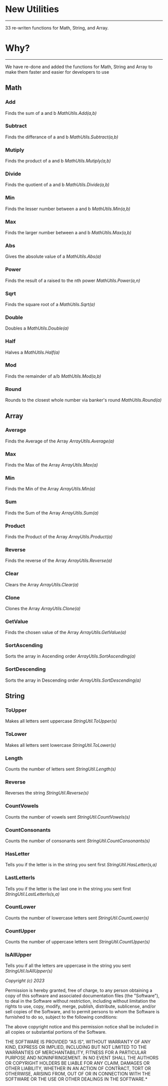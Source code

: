 # New Utilities
---
33 re-writen functions for Math, String, and Array.

# Why?
---
We have re-done and added the functions for Math, String and Array to make them faster and easier for developers to use

## Math

### Add
Finds the sum of a and b
*MathUtils.Add(a,b)*
### Subtract
Finds the differance of a and b
*MathUtils.Subtract(a,b)*
### Mutiply
Finds the product of a and b
*MathUtils.Mutiply(a,b)*
### Divide
Finds the quotient of a and b
*MathUtils.Divide(a,b)*
### Min
Finds the lesser number between a and b
*MathUtils.Min(a,b)*
### Max
Finds the larger number between a and b
*MathUtils.Max(a,b)*
### Abs
Gives the absolute value of a
*MathUtils.Abs(a)*
### Power
Finds the result of a raised to the nth power
*MathUtils.Power(a,n)*
### Sqrt
Finds the square root of a
*MathUtils.Sqrt(a)*
### Double
Doubles a
*MathUtils.Double(a)*
### Half
Halves a
*MathUtils.Half(a)*
### Mod
Finds the remainder of a/b
*MathUtils.Mod(a,b)*
### Round
Rounds to the closest whole number via banker's round
*MathUtils.Round(a)*

## Array

### Average
Finds the Average of the Array
*ArrayUtils.Average(a)*
### Max
Finds the Max of the Array
*ArrayUtils.Max(a)*
### Min
Finds the Min of the Array
*ArrayUtils.Min(a)*
### Sum
Finds the Sum of the Array
*ArrayUtils.Sum(a)*
### Product
Finds the Product of the Array
*ArrayUtils.Product(a)*
### Reverse
Finds the reverse of the Array
*ArrayUtils.Reverse(a)*
### Clear
Clears the Array
*ArrayUtils.Clear(a)*
### Clone
Clones the Array
*ArrayUtils.Clone(a)*
### GetValue
Finds the chosen value of the Array
*ArrayUtils.GetValue(a)*
### SortAscending
Sorts the array in Ascending order
*ArrayUtils.SortAscending(a)*
### SortDescending
Sorts the array in Descending order
*ArrayUtils.SortDescending(a)*

## String

### ToUpper
Makes all letters sent uppercase
*StringUtil.ToUpper(s)*
### ToLower
Makes all letters sent lowercase
*StringUtil.ToLower(s)*
### Length
Counts the number of letters sent
*StringUtil.Length(s)*
### Reverse
Reverses the string
*StringUtil.Reverse(s)*
### CountVowels
Counts the number of vowels sent
*StringUtil.CountVowels(s)*
### CountConsonants
Counts the number of consonants sent
*StringUtil.CountConsonants(s)*
### HasLetter
Tells you if the letter is in the string you sent first
*StringUtil.HasLetter(s,a)*
### LastLetterIs
Tells you if the letter is the last one in the string you sent first
*StringUtil.LastLetterIs(s,a)*
### CountLower
Counts the number of lowercase letters sent
*StringUtil.CountLower(s)*
### CountUpper
Counts the number of uppercase letters sent
*StringUtil.CountUpper(s)*
### IsAllUpper
Tells you if all the letters are uppercase in the string you sent
*StringUtil.IsAllUpper(s)*

*Copyright (c) 2023*

Permission is hereby granted, free of charge, to any person obtaining a copy
of this software and associated documentation files (the "Software"), to deal
in the Software without restriction, including without limitation the rights
to use, copy, modify, merge, publish, distribute, sublicense, and/or sell
copies of the Software, and to permit persons to whom the Software is
furnished to do so, subject to the following conditions:

The above copyright notice and this permission notice shall be included in all
copies or substantial portions of the Software.

THE SOFTWARE IS PROVIDED "AS IS", WITHOUT WARRANTY OF ANY KIND, EXPRESS OR
IMPLIED, INCLUDING BUT NOT LIMITED TO THE WARRANTIES OF MERCHANTABILITY,
FITNESS FOR A PARTICULAR PURPOSE AND NONINFRINGEMENT. IN NO EVENT SHALL THE
AUTHORS OR COPYRIGHT HOLDERS BE LIABLE FOR ANY CLAIM, DAMAGES OR OTHER
LIABILITY, WHETHER IN AN ACTION OF CONTRACT, TORT OR OTHERWISE, ARISING FROM,
OUT OF OR IN CONNECTION WITH THE SOFTWARE OR THE USE OR OTHER DEALINGS IN THE
SOFTWARE.*